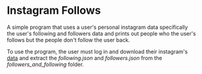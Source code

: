 # Instagram Follows

A simple program that uses a user's personal instagram data specifically the user's
following and followers data and prints out people who the user's follows but the people don't
follow the user back.


To use the program, the user must log in and download their instagram's 
[data](https://help.instagram.com/181231772500920) and extract the _following.json_ and _followers.json_
from the _followers_and_following_ folder.